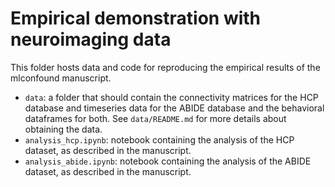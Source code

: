 # Empirical demonstration with neuroimaging data

This folder hosts data and code for reproducing the empirical results of the mlconfound manuscript.

- `data`: a folder that should contain the connectivity matrices for the HCP database and timeseries data for the ABIDE database and the behavioral dataframes for both.
   See `data/README.md` for more details about obtaining the data.
- `analysis_hcp.ipynb`: notebook containing the analysis of the HCP dataset, as described in the manuscript.
- `analysis_abide.ipynb`: notebook containing the analysis of the ABIDE dataset, as described in the manuscript.